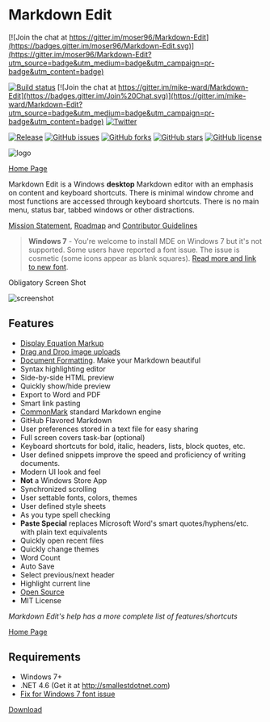 Markdown Edit
=============

[![Join the chat at https://gitter.im/moser96/Markdown-Edit](https://badges.gitter.im/moser96/Markdown-Edit.svg)](https://gitter.im/moser96/Markdown-Edit?utm_source=badge&utm_medium=badge&utm_campaign=pr-badge&utm_content=badge)

[![Build
status](https://ci.appveyor.com/api/projects/status/bqawxp5t4615y25s?svg=true)](https://ci.appveyor.com/project/mike-ward/markdown-edit)
[![Join the chat at
https://gitter.im/mike-ward/Markdown-Edit](https://badges.gitter.im/Join%20Chat.svg)](https://gitter.im/mike-ward/Markdown-Edit?utm_source=badge&utm_medium=badge&utm_campaign=pr-badge&utm_content=badge)
[![Twitter](https://img.shields.io/twitter/url/https/github.com/mike-ward/Markdown-Edit.svg?style=social)](https://twitter.com/intent/tweet?text=Wow:&url=%5Bobject%20Object%5D)

[![Release](https://img.shields.io/github/release/mike-ward/Markdown-Edit.svg?style=flat-square)](https://github.com/mike-ward/Markdown-Edit/releases/latest)
[![GitHub issues](https://img.shields.io/github/issues/mike-ward/Markdown-Edit.svg)](https://github.com/mike-ward/Markdown-Edit/issues)
[![GitHub forks](https://img.shields.io/github/forks/mike-ward/Markdown-Edit.svg)](https://github.com/mike-ward/Markdown-Edit/network)
[![GitHub stars](https://img.shields.io/github/stars/mike-ward/Markdown-Edit.svg)](https://github.com/mike-ward/Markdown-Edit/stargazers)
[![GitHub license](https://img.shields.io/badge/license-MIT-blue.svg)](https://raw.githubusercontent.com/mike-ward/Markdown-Edit/master/LICENSE.txt)

![logo](https://raw.githubusercontent.com/mike-ward/Markdown-Edit/master/src/MarkdownEdit/logo.png)

[Home Page](http://markdownedit.com)

Markdown Edit is a Windows **desktop** Markdown editor with an emphasis
on content and keyboard shortcuts. There is minimal window chrome and
most functions are accessed through keyboard shortcuts. There is no main
menu, status bar, tabbed windows or other distractions.

[Mission Statement](MISSION_STATEMENT.md), [Roadmap](ROADMAP.md) and
[Contributor Guidelines](CONTRIBUTING.md)

> **Windows 7** - You're welcome to install MDE on Windows 7 but it's
> not supported. Some users have reported a font issue. The issue is
> cosmetic (some icons appear as blank squares). [Read more and link to
> new font](https://github.com/mike-ward/Markdown-Edit/issues/14).

Obligatory Screen Shot

![screenshot](http://i.imgur.com/3zFELBl.png)

Features
--------

-   [Display Equation
    Markup](http://markdownedit.com/markdown-edit-math-equations/)
-   [Drag and Drop image
    uploads](http://mike-ward.net/2015/03/31/markdown-edit-1-4-imgur-uploads/)
-   [Document
    Formatting](http://mike-ward.net/2015/04/20/markdown-edit-1-5-released/).
    Make your Markdown beautiful
-   Syntax highlighting editor
-   Side-by-side HTML preview
-   Quickly show/hide preview
-   Export to Word and PDF
-   Smart link pasting
-   [CommonMark](http://commonmark.org) standard Markdown engine
-   GitHub Flavored Markdown
-   User preferences stored in a text file for easy sharing
-   Full screen covers task-bar (optional)
-   Keyboard shortcuts for bold, italic, headers, lists, block
    quotes, etc.
-   User defined snippets improve the speed and proficiency of
    writing documents.
-   Modern UI look and feel
-   **Not** a Windows Store App
-   Synchronized scrolling
-   User settable fonts, colors, themes
-   User defined style sheets
-   As you type spell checking
-   **Paste Special** replaces Microsoft Word's
    smart quotes/hyphens/etc. with plain text equivalents
-   Quickly open recent files
-   Quickly change themes
-   Word Count
-   Auto Save
-   Select previous/next header
-   Highlight current line
-   [Open Source](https://github.com/mike-ward/Markdown-Edit)
-   MIT License

*Markdown Edit's help has a more complete list of features/shortcuts*

[Home Page](http://markdownedit.com)
 
Requirements 
------------

-   Windows 7+
-   .NET 4.6 (Get it at <http://smallestdotnet.com>)
-   [Fix for Windows 7 font
    issue](https://github.com/mike-ward/Markdown-Edit/issues/14)

[Download](https://github.com/mike-ward/Markdown-Edit/releases/latest)
